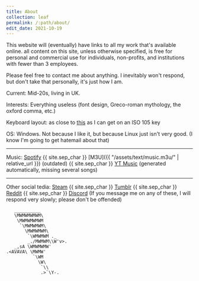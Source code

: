 ```yaml
---
title: About
collection: leaf
permalink: /:path/about/
edit_date: 2021-10-19
---
```


This website will (eventually) have links to all my work that's available online. all content on this site, unless otherwise specified, is free for personal and commercial use for individuals, non-profits, and institutions with fewer than 3 employees.

Please feel free to contact me about anything. I inevitably won't respond, but don't take that personally, it's just how I am. 

Current: Mid-20s, living in UK.

Interests: Everything useless (font design, Greco-roman mythology, the oxford comma, etc.)

Keyboard layout: as close to [this](http://www.keyboard-layout-editor.com/#/gists/706d745d94785947cd75d64f6cd978f9) as I can get on an ISO 105 key

OS: Windows. Not because I like it, but because Linux just isn't very good. (I know I'm going to get hatemail about that)

---

Music: [Spotify](https://open.spotify.com/playlist/5q8crqSxKiqtpIKnAgkYRU?si=UEucTXZZRP2mZ2PBVUpY1A) {{ site.sep_char }} [M3U]({{ "/assets/text/music.m3u/" | relative_url }}) (outdated) {{ site.sep_char }} [YT Music](https://music.youtube.com/playlist?list=PLxu-Tz00k18Ef1lyMdoGFgPkcxrM115jp) (generated automatically, missing several songs)

---

Other social tedia: [Steam](https://steamcommunity.com/id/zeusofthecrows/) {{ site.sep_char }} [Tumblr](https://zeusofthecrows.tumblr.com/) {{ site.sep_char }} [Reddit](https://www.reddit.com/user/ZeusOfTheCrows/overview) {{ site.sep_char }} [Discord](https://discord.app/ZeusOfTheCrows#0492 "ZeusOfTheCrows#0492") 
(If you message me on any of these, I will respond very slowly; please don't be offended)


	   __________
	   \MWMWMWMWM\             
	    \MWMWMWMWM         
	     `\MWMWMWM\            
	       \MWMWMWM\           
	        `\WMWMWM ._    
	        _./MWMWM\\W'v>.
	   _,sA \WMWMWMW'          
	.<AVAVA\ \MWMW'            
	          `\WM             
	            \W\            
	             `\\           
	             .>`\Y-.

